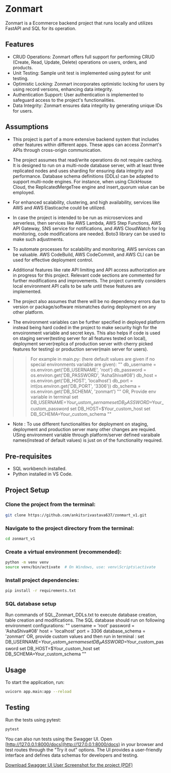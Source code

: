 

# Zonmart

Zonmart is a Ecommerce backend project that runs locally and utilizes FastAPI and SQL for its operation.

## Features

- CRUD Operations: Zonmart offers full support for performing CRUD (Create, Read, Update, Delete) operations on users, orders, and products.
- Unit Testing: Sample unit test is implemented using pytest for unit testing.
- Optimistic Locking: Zonmart incorporates optimistic locking for users by using record versions, enhancing data integrity.
- Authentication Support: User authentication is implemented to safeguard access to the project's functionalities.
- Data Integrity: Zonmart ensures data integrity by generating unique IDs for users.

## Assumptions

- This project is part of a more extensive backend system that includes other features within different apps. These apps can access Zonmart's APIs through cross-origin communication.

- The project assumes that read/write operations do not require caching. It is designed to run on a multi-node database server, with at least three replicated nodes and uses sharding for ensuring data integrity and performance. Database schema definitions (DDLs) can be adapted to support multi-node engines. For instance, when using ClickHouse Cloud, the ReplicatedMergeTree engine and insert_quorum value can be employed.

- For enhanced scalability, clustering, and high availability, services like AWS and AWS Elasticache could be utilized.

- In case the project is intended to be run as microservices and serverless, then services like AWS Lambda, AWS Step Functions, AWS API Gateway, SNS service for notifications, and AWS CloudWatch for log monitoring, code modifications are needed. Boto3 library can be used to make such adjustments.

- To automate processes for scalability and monitoring, AWS services can be valuable. AWS CodeBuild, AWS CodeCommit, and AWS CLI can be used for effective deployment control.

- Additional features like rate API limiting and API access authorization are in progress for this project. Relevant code sections are commented for further modifications and improvements. The project currently considers local environment API calls to be safe until these features are implemented.

- The project also assumes that there will be no dependency errors due to version or package/software mismatches during deployment on any other platform.

- The environment variables can be further specified in deployed platform instead being hard coded in the project to make security high for the envoironment variable and secret keys. This also helps if code is used on staging server(testing server for all features tested on local), deployment server(replica of production server with cherry picked features for testing) or production server(main server for users).

>> For example in main.py:  (here default values are given if no special environments variable are given): 
""
db_username = os.environ.get('DB_USERNAME', 'root')
db_password = os.environ.get('DB_PASSWORD', 'AshaShiva#08')
db_host = os.environ.get('DB_HOST', 'localhost')
db_port = int(os.environ.get('DB_PORT', '3306'))
db_schema = os.environ.get('DB_SCHEMA', 'zonmart')
""
OR, 
Provide env variable in terminal
set DB_USERNAME=$Your_custom_username
set DB_PASSWORD=$Your_custom_password
set DB_HOST=$Your_custom_host
set DB_SCHEMA=Your_custom_schema
""
- Note : To use different functionalities for deployment on staging, deployment and production server many other changes are requied. USing environment variable through platform/server defined varaibale names(instead of default values) is just on of the functionality required.
## Pre-requisites

- SQL workbench installed.
- Python installed in VS Code.

## Project Setup

### Clone the project from the terminal:

```bash
git clone https://github.com/ankitsrivastava637/zonmart_v1.git
```

### Navigate to the project directory from the terminal:

```bash
cd zonmart_v1
```

### Create a virtual environment (recommended):

```bash
python -m venv venv
source venv/bin/activate  # On Windows, use: venv\Scripts\activate
```

### Install project dependencies:

```bash
pip install -r requirements.txt
```

### SQL database setup 
Run commands of SQL_Zonmart_DDLs.txt to execute database creation, table creation and modifications. 
The SQL database should run on following environment configurations: 
""
username = 'root'
password = 'AshaShiva#08'
host = 'localhost'
port = 3306
database_schema = 'zonmart' 
OR,
provide custom values and then run in terminal : 
set DB_USERNAME=$Your_custom_username
set DB_PASSWORD=$Your_custom_password
set DB_HOST=$Your_custom_host
set DB_SCHEMA=Your_custom_schema
""
## Usage

To start the application, run:

```bash
uvicorn app.main:app --reload
```

## Testing

Run the tests using pytest:

```bash
pytest
```

You can also run tests using the Swagger UI. Open [http://127.0.0.1:8000/docs](http://127.0.0.1:8000/docs) in your browser and test routes through the "Try it out" options. The UI provides a user-friendly interface and defines data schemas for developers and testing.

[Download Swagger UI User Screenshot for the project (PDF)](https://github.com/ankitsrivastava637/zonmart_v1/files/13187451/Zonmart_Swagger_UI.pdf)
